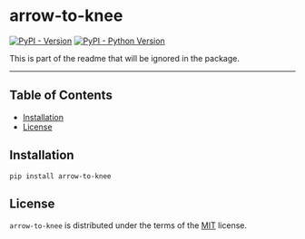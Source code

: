 <!-- BEGIN README 1 -->
# arrow-to-knee

[![PyPI - Version](https://img.shields.io/pypi/v/arrow-to-knee.svg)](https://pypi.org/project/arrow-to-knee)
[![PyPI - Python Version](https://img.shields.io/pypi/pyversions/arrow-to-knee.svg)](https://pypi.org/project/arrow-to-knee)
<!-- END README 1 -->

This is part of the readme that will be ignored in the package.

<!-- BEGIN README 2 -->
-----

## Table of Contents

- [Installation](#installation)
- [License](#license)

## Installation

```console
pip install arrow-to-knee
```

## License

`arrow-to-knee` is distributed under the terms of the [MIT](https://spdx.org/licenses/MIT.html) license.
<!-- END README 2 -->
